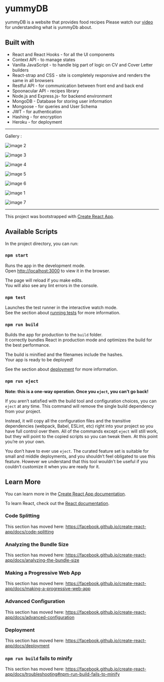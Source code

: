 # yummyDB
yummyDB is a website that provides food recipes 
Please watch our [video](https://drive.google.com/file/d/14cwGgfRi-NV80jQxtaMlwtPf1AUtJmVn/view?usp=sharing) for understanding what is yummyDb about.

## Built with
* React and React Hooks - for all the UI components
* Context API  - to manage states
* Vanilla JavaScript - to handle big part of logic on CV and Cover Letter builders
* React-strap and CSS - site is completely responsive and renders the same in all browsers
* Restful API - for communication between front end and back end
* Spoonacular API - recipes library
* Node.js  and Express.js- for backend environment
* MongoDB - Database for storing user information 
* Mongoose - for queries and User Schema
* JWT - for authentication  
* Hashing -  for encryption
* Heroku - for deployment 

<hr>
Gallery :

![image 2](https://drive.google.com/uc?export=view&id=1hpwUjNMDWfmYYJ_9VCTeJMzyVM3ApxZg)

![image 3](https://drive.google.com/uc?export=view&id=14-lpRTUMVeHdLHq2DskH8Ln9HxqgHcVm)

![image 4](https://drive.google.com/uc?export=view&id=1S8yC9CTi5M6fPpBmRwpbSZDPC_sjvwrN)

![image 5](https://drive.google.com/uc?export=view&id=1s0VrApCLDqhdmaHtICLEhnWOnXUmmUFb)

![image 6](https://drive.google.com/uc?export=view&id=1i00CSAXiLdtPrQejks82DED18Szyiln8)

![image 1](https://drive.google.com/uc?export=view&id=1fnBMHTKchMrJ0YrBmEajWJJoUxm-jD73)

![image 7](https://drive.google.com/uc?export=view&id=1hYqRRM4sR_noXz_OeD2Y8l7JksCTdH5O)

<hr>

This project was bootstrapped with [Create React App](https://github.com/facebook/create-react-app).

## Available Scripts

In the project directory, you can run:

### `npm start`

Runs the app in the development mode.<br />
Open [http://localhost:3000](http://localhost:3000) to view it in the browser.

The page will reload if you make edits.<br />
You will also see any lint errors in the console.

### `npm test`

Launches the test runner in the interactive watch mode.<br />
See the section about [running tests](https://facebook.github.io/create-react-app/docs/running-tests) for more information.

### `npm run build`

Builds the app for production to the `build` folder.<br />
It correctly bundles React in production mode and optimizes the build for the best performance.

The build is minified and the filenames include the hashes.<br />
Your app is ready to be deployed!

See the section about [deployment](https://facebook.github.io/create-react-app/docs/deployment) for more information.

### `npm run eject`

**Note: this is a one-way operation. Once you `eject`, you can’t go back!**

If you aren’t satisfied with the build tool and configuration choices, you can `eject` at any time. This command will remove the single build dependency from your project.

Instead, it will copy all the configuration files and the transitive dependencies (webpack, Babel, ESLint, etc) right into your project so you have full control over them. All of the commands except `eject` will still work, but they will point to the copied scripts so you can tweak them. At this point you’re on your own.

You don’t have to ever use `eject`. The curated feature set is suitable for small and middle deployments, and you shouldn’t feel obligated to use this feature. However we understand that this tool wouldn’t be useful if you couldn’t customize it when you are ready for it.

## Learn More

You can learn more in the [Create React App documentation](https://facebook.github.io/create-react-app/docs/getting-started).

To learn React, check out the [React documentation](https://reactjs.org/).

### Code Splitting

This section has moved here: https://facebook.github.io/create-react-app/docs/code-splitting

### Analyzing the Bundle Size

This section has moved here: https://facebook.github.io/create-react-app/docs/analyzing-the-bundle-size

### Making a Progressive Web App

This section has moved here: https://facebook.github.io/create-react-app/docs/making-a-progressive-web-app

### Advanced Configuration

This section has moved here: https://facebook.github.io/create-react-app/docs/advanced-configuration

### Deployment

This section has moved here: https://facebook.github.io/create-react-app/docs/deployment

### `npm run build` fails to minify

This section has moved here: https://facebook.github.io/create-react-app/docs/troubleshooting#npm-run-build-fails-to-minify
